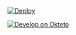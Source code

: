 
[![Deploy](https://www.herokucdn.com/deploy/button.png)](https://dashboard.heroku.com/new?template=https://github.com/fggryj78/dzccvf) 

[![Develop on Okteto](https://okteto.com/develop-okteto.svg)](https://cloud.okteto.com/deploy)
